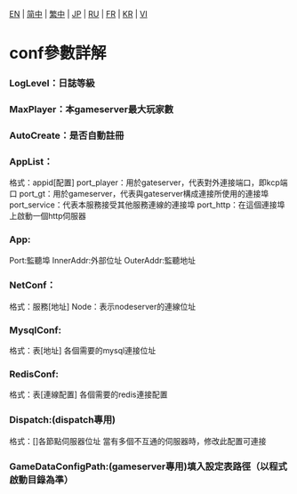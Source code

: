 [EN](./EN.md) | [简中](./zh-CN.md) | [繁中](./zh-TW.md) | [JP](./JP.md) | [RU](./RU.md) | [FR](./FR.md) | [KR](./KR.md) | [VI](./VI.md)

# conf參數詳解

### LogLevel：日誌等級

### MaxPlayer：本gameserver最大玩家數

### AutoCreate：是否自動註冊

### AppList：

 格式：appid[配置]
 port_player：用於gateserver，代表對外連接端口，即kcp端口
 port_gt：用於gameserver，代表與gateserver構成連接所使用的連接埠
 port_service：代表本服務接受其他服務連線的連接埠
 port_http：在這個連接埠上啟動一個http伺服器

### App:
 Port:監聽埠
 InnerAddr:外部位址
 OuterAddr:監聽地址

### NetConf：
 格式：服務[地址]
 Node：表示nodeserver的連線位址

### MysqlConf:
 格式：表[地址]
 各個需要的mysql連接位址

### RedisConf:
 格式：表[連線配置]
 各個需要的redis連接配置

### Dispatch:(dispatch專用)
 格式：[]各節點伺服器位址
 當有多個不互通的伺服器時，修改此配置可連接

### GameDataConfigPath:(gameserver專用)填入設定表路徑（以程式啟動目錄為準）